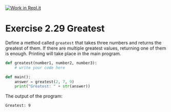 [![Work in Repl.it](https://classroom.github.com/assets/work-in-replit-14baed9a392b3a25080506f3b7b6d57f295ec2978f6f33ec97e36a161684cbe9.svg)](https://classroom.github.com/online_ide?assignment_repo_id=5722348&assignment_repo_type=AssignmentRepo)
# Exercise 2.29 Greatest

Define a method called `greatest` that takes three numbers and returns the greatest of them. If there are multiple greatest values, returning one of them is enough. Printing will take place in the main program.

```python
def greatest(number1, number2, number3):
    # write your code here

def main():
    answer = greatest(2, 7, 9)
    print("Greatest: " + str(answer))
```

The output of the program:

```plaintext
Greatest: 9
```
